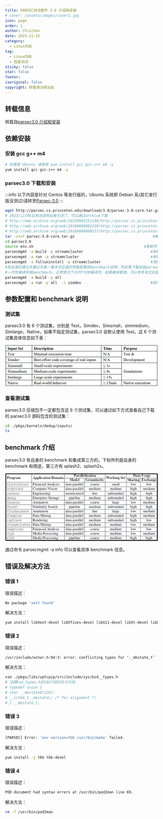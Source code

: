 ```yaml
---
title: PARSEC测试套件 3.0 介绍和安装
# cover: /assets/images/cover1.jpg
icon: page
order: 1
author: Chiichen
date: 2023-11-15
category:
  - Linux内核
tag:
  - Linux内核
  - 性能测试
sticky: false
star: false
footer:
isoriginal: false
copyright: 转载请注明出处
---
```


## 转载信息

转载自[parsec3.0 介绍和安装](https://www.jianshu.com/p/b301f0dc0678)

## 依赖安装

### 安装 gcc g++ m4

```bash
# 如果是 Ubuntu 请使用 yum install gcc gcc-c++ m4 -y
yum install gcc gcc-c++ m4 -y

```

### parsec3.0 下载和安装

:::info
以下内容是针对 Centos 等发行版的，Ubuntu 系统即 Debian 系(其它发行版没测过)请转至[Parsec-3.0](https://github.com/Chiichen/parsec-3.0)
:::

```bash
wget http://parsec.cs.princeton.edu/download/3.0/parsec-3.0-core.tar.gz
# 2023/12/06日测试该网站被关闭了，可以通过archive下载
# http://web.archive.org/web/20230902151148/http://parsec.cs.princeton.edu/download/3.0/parsec-3.0-core.tar.gz
# http://web.archive.org/web/20160809002339/http://parsec.cs.princeton.edu/download/3.0/parsec-3.0-input-sim.tar.gz
# http://web.archive.org/web/20160809000537/http://parsec.cs.princeton.edu/download/3.0/parsec-3.0-input-native.tar.gz
tar -zxvf parsec-3.0-core.tar.gz                                    #解压压缩包
cd parsec3.0
source env.sh                                                   #更新环境变量
parsecmgmt -a build -p streamcluster                               #单独编译benchmark streamcluster
parsecmgmt -a run -p streamcluster                                 #单独测试benchmark streamcluster
parsecmgmt -a fulluninstall -p streamcluster                       #清除streamcluster文件
#到这里后建议先建议先看一看本文后面的参数配置和benchmark说明，然后再下载安装parsec3.0
#一次性编译所有benchmark，正常情况下大约7分钟编译完，如果编译报错，可以参考本文后面列出的错误描述及解决方法
parsecmgmt -a build -p all
parsecmgmt -a run -p all  -i simdev                                #采用所有benchmark进行测试
```

## 参数配置和 benchmark 说明

### 测试集

parsec3.0 有 6 个测试集，分别是 Test，Simdev，Simsmall，simmedium，Simlarge，Native，如果不指定测试集，parsec3.0 会默认使用 Test。这 6 个测试集具体信息如下表：

![Alt text](images/parsec3.0%E4%BB%8B%E7%BB%8D%E5%92%8C%E5%AE%89%E8%A3%85/image.png)

### 查看测试集

parsec3.0 压缩包不一定都包含这 6 个测试集，可以通过如下方式查看自己下载的 parsec3.0 源码包含的测试集：

```bash
cd ./pkgs/kernels/dedup/inputs/
ls
```

## benchmark 介绍

parsec3.0 有自身的 benchmark 和集成第三方的，下标所列是自身的 benchmark 和用途，第三方有 splash2、splash2x。

![Alt text](images/parsec3.0%E4%BB%8B%E7%BB%8D%E5%92%8C%E5%AE%89%E8%A3%85/image-1.png)

通过命令 parsecmgmt -a info 可以查看具体 benchmark 信息。

## 错误及解决方法

### 错误 1

错误描述：

```bash
No package 'xext found'
```

解决方法：

```bash
yum install libXext-devel libXfixes-devel libX11-devel libXt-devel libXmu-devel libXi-devel -y
```

### 错误 2

错误描述：

```bash
/usr/include/wchar.h:94:3: error: conflicting types for ‘._mbstate_t’
```

解决方法：

```bash
vim ./pkgs/libs/uptcpip/src/include/sys/bsd__types.h
# 注释bsd_types.h的102行到105行代码
# typedef union {
# char __mbstate8[128];
# __int64_t _mbstateL; /* for alignment */
# } __mbstate_t;
```

### 错误 3

错误描述：

```bash
[PARSEC] Error: 'env version=tbb /usr/bin/make' failed.
```

解决方法：

```bash
yum install -y tbb tbb-devel
```

### 错误 4

错误描述：

```bash
POD document had syntax errors at /usr/bin/pod2man line 69.
```

解决方法：

```bash
rm -f /usr/bin/pod2man
```
